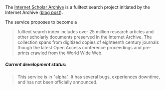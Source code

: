 The [Internet Scholar Archive](https://scholar-qa.archive.org/) is a fulltext search project initiated by the Internet Archive ([blog post](https://blog.archive.org/2020/09/15/how-the-internet-archive-is-ensuring-permanent-access-to-open-access-journal-articles/)). 

The service proposes to become a 
> fulltext search index includes over 25 million research articles and other scholarly documents preserved in the Internet Archive. The collection spans from digitized copies of eighteenth century journals though the latest Open Access conference proceedings and pre-prints crawled from the World Wide Web. 

##### Current development status: 

> This service is in "alpha". It has several bugs, experiences downtime, and has not been officially announced.
